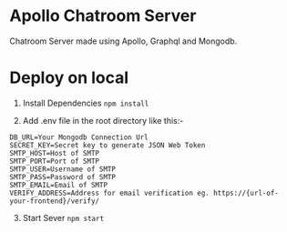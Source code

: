 # Apollo Chatroom Server

Chatroom Server made using Apollo, Graphql and Mongodb.


# Deploy on local

1. Install Dependencies
`npm install`

2. Add .env file in the root directory like this:-
```
DB_URL=Your Mongodb Connection Url
SECRET_KEY=Secret key to generate JSON Web Token
SMTP_HOST=Host of SMTP
SMTP_PORT=Port of SMTP
SMTP_USER=Username of SMTP
SMTP_PASS=Password of SMTP
SMTP_EMAIL=Email of SMTP
VERIFY_ADDRESS=Address for email verification eg. https://{url-of-your-frontend}/verify/
```

3. Start Sever
`npm start`